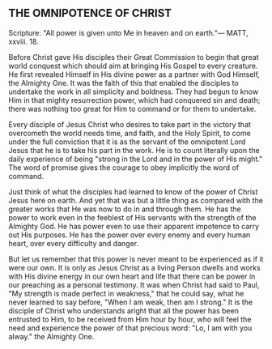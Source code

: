 ## THE OMNIPOTENCE OF CHRIST ##

Scripture: "All power is given unto Me in heaven and on earth."— MATT, xxviii. 18.



Before Christ gave His disciples their Great Commission to begin that great world conquest which should aim at bringing His Gospel to every creature. He first revealed Himself in His divine power as a partner with God Himself, the Almighty One. It was the faith of this that enabled the disciples to undertake the work in all simplicity and boldness. They had begun to know Him in that mighty resurrection power, which had conquered sin and death; there was nothing too great for Him to command or for them to undertake.



Every disciple of Jesus Christ who desires to take part in the victory that overcometh the world needs time, and faith, and the Holy Spirit, to come under the full conviction that it is as the servant of the omnipotent Lord Jesus that he is to take his part in the work. He is to count literally upon the daily experience of being "strong in the Lord and in the power of His might." The word of promise gives the courage to obey implicitly the word of command.



Just think of what the disciples had learned to know of the power of Christ Jesus here on earth. And yet that was but a little thing as compared with the greater works that He was now to do in and through them. He has the power to work even in the feeblest of His servants with the strength of the Almighty God. He has power even to use their apparent impotence to carry out His purposes. He has the power over every enemy and every human heart, over every difficulty and danger.



But let us remember that this power is never meant to be experienced as if it were our own. It is only as Jesus Christ as a living Person dwells and works with His divine energy in our own heart and life that there can be power in our preaching as a personal testimony. It was when Christ had said to Paul, "My strength is made perfect in weakness," that he could say, what he never learned to say before, "When I am weak, then am I strong." It is the disciple of Christ who understands aright that all the power has been entrusted to Him, to be received from Him hour by hour, who will feel the need and experience the power of that precious word: "Lo, I am with you alway." the Almighty One.

